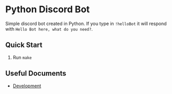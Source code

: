 # Python Discord Bot

Simple discord bot created in Python. If you type in `!helloBot` it will respond with
`Hello Bot here, what do you need?`.

## Quick Start

1. Run `make`

## Useful Documents

* [Development](docs/development.md)